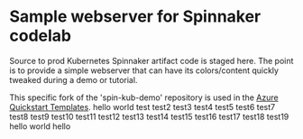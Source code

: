 # Sample webserver for Spinnaker codelab

Source to prod Kubernetes Spinnaker artifact code is staged here. The point is to provide a simple webserver that can have its colors/content quickly tweaked during a demo or tutorial.

This specific fork of the 'spin-kub-demo' repository is used in the [Azure Quickstart Templates](https://aka.ms/azspinnaker).
hello world
test
test2
test3
test4
test5
test6
test7
test8
test9
test10
test11
test12
test13
test14
test15
test16
test17
test18
test19
hello
world
hello

